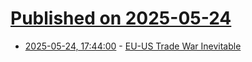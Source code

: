 # [Published on 2025-05-24](index.md)

* [2025-05-24, 17:44:00](https://soylentnews.org/article.pl?sid=25/05/23/1716207&from=rss) - [EU-US Trade War Inevitable](https://soylentnews.org/article.pl?sid=25/05/23/1716207&from=rss)
